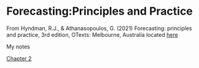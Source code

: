 # Forecasting:Principles and Practice

From Hyndman, R.J., & Athanasopoulos, G. (2021) Forecasting: principles and practice, 3rd edition, OTexts: Melbourne, Australia located [here](https://otexts.com/fpp3/index.html)

My notes

[Chapter 2](docs/Chapter2.md)